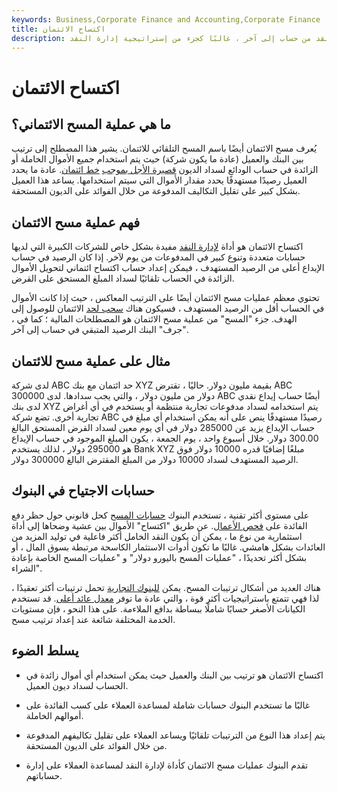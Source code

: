 ```yaml
---
keywords: Business,Corporate Finance and Accounting,Corporate Finance
title: اكتساح الائتمان
description: اكتساح الائتمان هو عملية مسح آلي للائتمان أو النقد من حساب إلى آخر ، غالبًا كجزء من إستراتيجية إدارة النقد.
---
```


# اكتساح الائتمان
## ما هي عملية المسح الائتماني؟

يُعرف مسح الائتمان أيضًا باسم المسح التلقائي للائتمان. يشير هذا المصطلح إلى ترتيب بين البنك والعميل (عادة ما يكون شركة) حيث يتم استخدام جميع الأموال الخاملة أو الزائدة في حساب الودائع لسداد الديون [قصيرة الأجل بموجب](/shortterm) [خط ائتمان](/lineofcredit). عادة ما يحدد العميل رصيدًا مستهدفًا يحدد مقدار الأموال التي سيتم استخدامها. يساعد هذا العميل بشكل كبير على تقليل التكاليف المدفوعة من خلال الفوائد على الديون المستحقة.

## فهم عملية مسح الائتمان

اكتساح الائتمان هو أداة [لإدارة النقد](/cash-management) مفيدة بشكل خاص للشركات الكبيرة التي لديها حسابات متعددة وتنوع كبير في المدفوعات من يوم لآخر. إذا كان الرصيد في حساب الإيداع أعلى من الرصيد المستهدف ، فيمكن إعداد حساب اكتساح ائتماني لتحويل الأموال الزائدة في الحساب تلقائيًا لسداد المبلغ المستحق على القرض.

تحتوي معظم عمليات مسح الائتمان أيضًا على الترتيب المعاكس ، حيث إذا كانت الأموال في الحساب أقل من الرصيد المستهدف ، فسيكون هناك [سحب لحد](/drawdown) الائتمان للوصول إلى الهدف. جزء "المسح" من عملية مسح الائتمان هو المصطلحات المالية ؛ كما في ، "جرف" البنك الرصيد المتبقي في حساب إلى آخر.

## مثال على عملية مسح للائتمان

لدى شركة ABC حد ائتمان مع بنك XYZ بقيمة مليون دولار. حاليًا ، تقترض ABC 300000 دولار من مليون دولار ، والتي يجب سدادها. لدى ABC أيضًا حساب إيداع نقدي لدى بنك XYZ يتم استخدامه لسداد مدفوعات تجارية منتظمة أو يستخدم في أي أغراض تجارية أخرى. تضع شركة ABC رصيدًا مستهدفًا ينص على أنه يمكن استخدام أي مبلغ في حساب الإيداع يزيد عن 285000 دولار في أي يوم معين لسداد القرض المستحق البالغ 300.00 دولار. خلال أسبوع واحد ، يوم الجمعة ، يكون المبلغ الموجود في حساب الإيداع هو 295000 دولار ، لذلك يستخدم Bank XYZ مبلغًا إضافيًا قدره 10000 دولار فوق الرصيد المستهدف لسداد 10000 دولار من المبلغ المقترض البالغ 300000 دولار.

## حسابات الاجتياح في البنوك

على مستوى أكثر تقنية ، تستخدم البنوك [حسابات المسح](/sweepaccount) كحل قانوني حول حظر دفع الفائدة على [فحص الأعمال](/checkingaccount). عن طريق "اكتساح" الأموال بين عشية وضحاها إلى أداة استثمارية من نوع ما ، يمكن أن يكون النقد الخامل أكثر فاعلية في توليد المزيد من العائدات بشكل هامشي. غالبًا ما تكون أدوات الاستثمار الكاسحة مرتبطة بسوق المال ، أو بشكل أكثر تحديدًا ، "عمليات المسح باليورو دولار" و "عمليات المسح الخاصة بإعادة الشراء".

هناك العديد من أشكال ترتيبات المسح. يمكن [للبنوك التجارية](/commercialbank) تحمل ترتيبات أكثر تعقيدًا ، لذا فهي تتمتع باستراتيجيات أكثر قوة ، والتي عادة ما توفر [معدل عائد أعلى](/rateofreturn). قد تستخدم الكيانات الأصغر حسابًا شاملًا ببساطة بدافع الملاءمة. على هذا النحو ، فإن مستويات الخدمة المختلفة شائعة عند إعداد ترتيب مسح.

## يسلط الضوء

- اكتساح الائتمان هو ترتيب بين البنك والعميل حيث يمكن استخدام أي أموال زائدة في الحساب لسداد ديون العميل.

- غالبًا ما تستخدم البنوك حسابات شاملة لمساعدة العملاء على كسب الفائدة على أموالهم الخاملة.

- يتم إعداد هذا النوع من الترتيبات تلقائيًا ويساعد العملاء على تقليل تكاليفهم المدفوعة من خلال الفوائد على الديون المستحقة.

- تقدم البنوك عمليات مسح الائتمان كأداة لإدارة النقد لمساعدة العملاء على إدارة حساباتهم.

